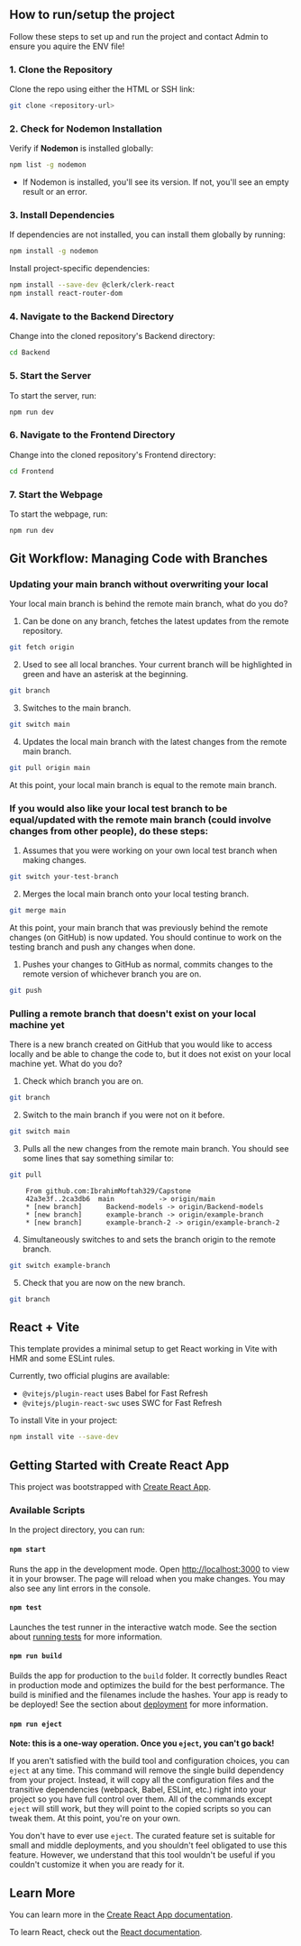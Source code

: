 ## How to run/setup the project

Follow these steps to set up and run the project and contact Admin to ensure you aquire the ENV file!


### 1. Clone the Repository

Clone the repo using either the HTML or SSH link:

```bash
git clone <repository-url>
```

### 2. Check for Nodemon Installation

Verify if **Nodemon** is installed globally:

```bash
npm list -g nodemon
```

- If Nodemon is installed, you'll see its version. If not, you'll see an empty result or an error.

### 3. Install Dependencies

If dependencies are not installed, you can install them globally by running:

```bash
npm install -g nodemon
```

Install project-specific dependencies:

```bash
npm install --save-dev @clerk/clerk-react
npm install react-router-dom
```

### 4. Navigate to the Backend Directory

Change into the cloned repository's Backend directory:

```bash
cd Backend
```

### 5. Start the Server

To start the server, run:

```bash
npm run dev
```

### 6. Navigate to the Frontend Directory

Change into the cloned repository's Frontend directory:

```bash
cd Frontend
```

### 7. Start the Webpage

To start the webpage, run:

```bash
npm run dev
```

## Git Workflow: Managing Code with Branches

### Updating your main branch without overwriting your local

Your local main branch is behind the remote main branch, what do you do?

1. Can be done on any branch, fetches the latest updates from the remote repository.
```bash
git fetch origin
```
2. Used to see all local branches. Your current branch will be highlighted in green and have an asterisk at the beginning.
```bash
git branch
```

3. Switches to the main branch.

 ```bash
git switch main
```

4. Updates the local main branch with the latest changes from the remote main branch.

```bash
git pull origin main
```

At this point, your local main branch is equal to the remote main branch.

### If you would also like your local test branch to be equal/updated with the remote main branch (could involve changes from other people), do these steps:

1. Assumes that you were working on your own local test branch when making changes.

```bash
git switch your-test-branch
```
2. Merges the local main branch onto your local testing branch.

```bash
git merge main
```

At this point, your main branch that was previously behind the remote changes (on GitHub) is now updated. You should continue to work on the testing branch and push any changes when done.

1. Pushes your changes to GitHub as normal, commits changes to the remote version of whichever branch you are on.

```bash
git push
```

### Pulling a remote branch that doesn't exist on your local machine yet

There is a new branch created on GitHub that you would like to access locally and be able to change the code to, but it does not exist on your local machine yet. What do you do?

1. Check which branch you are on.

 ```bash
git branch
```
2. Switch to the main branch if you were not on it before.

```bash
git switch main
```
3. Pulls all the new changes from the remote main branch. You should see some lines that say something similar to:

```bash
git pull
```
```plaintext
    From github.com:IbrahimMoftah329/Capstone
    42a3e3f..2ca3db6  main           -> origin/main
    * [new branch]      Backend-models -> origin/Backend-models
    * [new branch]      example-branch -> origin/example-branch
    * [new branch]      example-branch-2 -> origin/example-branch-2
```
    
4. Simultaneously switches to and sets the branch origin to the remote branch.

```bash
git switch example-branch
```

5. Check that you are now on the new branch.

```bash
git branch
```

## React + Vite

This template provides a minimal setup to get React working in Vite with HMR and some ESLint rules.

Currently, two official plugins are available:

- `@vitejs/plugin-react` uses Babel for Fast Refresh
- `@vitejs/plugin-react-swc` uses SWC for Fast Refresh

To install Vite in your project:

```bash
npm install vite --save-dev
```

## Getting Started with Create React App

This project was bootstrapped with [Create React App](https://github.com/facebook/create-react-app).

### Available Scripts

In the project directory, you can run:

#### `npm start`

Runs the app in the development mode. Open [http://localhost:3000](http://localhost:3000) to view it in your browser. The page will reload when you make changes. You may also see any lint errors in the console.

#### `npm test`

Launches the test runner in the interactive watch mode. See the section about [running tests](https://facebook.github.io/create-react-app/docs/running-tests) for more information.

#### `npm run build`

Builds the app for production to the `build` folder. It correctly bundles React in production mode and optimizes the build for the best performance. The build is minified and the filenames include the hashes. Your app is ready to be deployed! See the section about [deployment](https://facebook.github.io/create-react-app/docs/deployment) for more information.

#### `npm run eject`

**Note: this is a one-way operation. Once you `eject`, you can't go back!**

If you aren't satisfied with the build tool and configuration choices, you can `eject` at any time. This command will remove the single build dependency from your project. Instead, it will copy all the configuration files and the transitive dependencies (webpack, Babel, ESLint, etc.) right into your project so you have full control over them. All of the commands except `eject` will still work, but they will point to the copied scripts so you can tweak them. At this point, you're on your own.

You don't have to ever use `eject`. The curated feature set is suitable for small and middle deployments, and you shouldn't feel obligated to use this feature. However, we understand that this tool wouldn't be useful if you couldn't customize it when you are ready for it.

## Learn More

You can learn more in the [Create React App documentation](https://facebook.github.io/create-react-app/docs/getting-started).

To learn React, check out the [React documentation](https://reactjs.org/).
